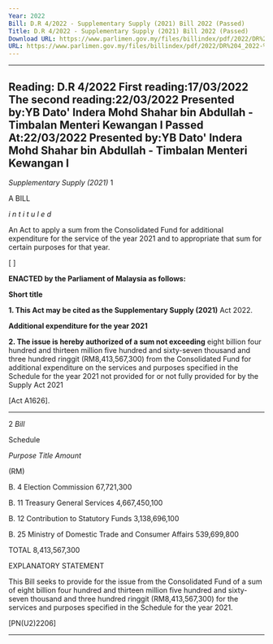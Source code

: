 ```yaml
---
Year: 2022
Bill: D.R 4/2022 - Supplementary Supply (2021) Bill 2022 (Passed)
Title: D.R 4/2022 - Supplementary Supply (2021) Bill 2022 (Passed)
Download URL: https://www.parlimen.gov.my/files/billindex/pdf/2022/DR%204_2022-%20eng.pdf
URL: https://www.parlimen.gov.my/files/billindex/pdf/2022/DR%204_2022-%20eng.pdf
---
```

---
Reading:
D.R 4/2022
First reading:17/03/2022
The second reading:22/03/2022
Presented by:YB Dato' Indera Mohd Shahar bin Abdullah - Timbalan Menteri Kewangan I
Passed At:22/03/2022
Presented by:YB Dato' Indera Mohd Shahar bin Abdullah - Timbalan Menteri Kewangan I
---

_Supplementary Supply (2021)_ 1

A BILL

_i n t i t u l e d_

An Act to apply a sum from the Consolidated Fund for additional
expenditure for the service of the year 2021 and to appropriate
that sum for certain purposes for that year.

[ ]

**ENACTED by the Parliament of Malaysia as follows:**

**Short title**

**1. This Act may be cited as the Supplementary Supply (2021)**
Act 2022.

**Additional expenditure for the year 2021**

**2. The issue is hereby authorized of a sum not exceeding**
eight billion four hundred and thirteen million five hundred and
sixty-seven thousand and three hundred ringgit (RM8,413,567,300)
from the Consolidated Fund for additional expenditure on the
services and purposes specified in the Schedule for the year 2021
not provided for or not fully provided for by the Supply Act 2021

[Act A1626].


-----

2 _Bill_

Schedule

_Purpose_ _Title_ _Amount_

(RM)

B. 4 Election Commission 67,721,300

B. 11 Treasury General Services 4,667,450,100

B. 12 Contribution to Statutory Funds 3,138,696,100

B. 25 Ministry of Domestic Trade and Consumer Affairs 539,699,800

TOTAL 8,413,567,300

EXPLANATORY STATEMENT

This Bill seeks to provide for the issue from the Consolidated Fund of a sum
of eight billion four hundred and thirteen million five hundred and sixty-seven
thousand and three hundred ringgit (RM8,413,567,300) for the services and
purposes specified in the Schedule for the year 2021.

[PN(U2)2206]


-----

